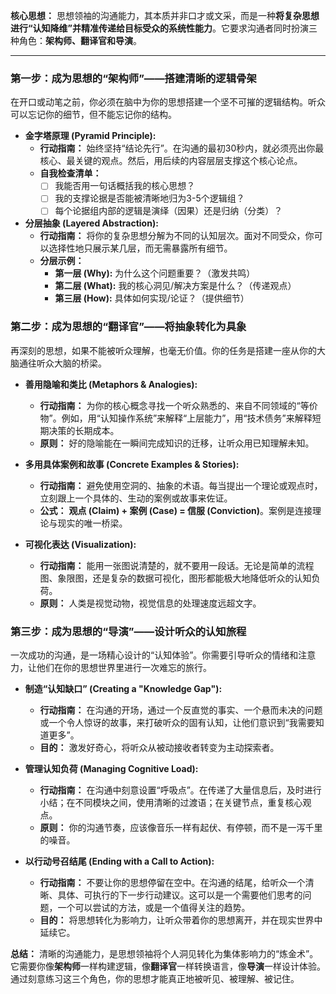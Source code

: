 
**核心思想：** 思想领袖的沟通能力，其本质并非口才或文采，而是一种**将复杂思想进行“认知降维”并精准传递给目标受众的系统性能力**。它要求沟通者同时扮演三种角色：**架构师、翻译官和导演**。

---

### **第一步：成为思想的“架构师”——搭建清晰的逻辑骨架**

在开口或动笔之前，你必须在脑中为你的思想搭建一个坚不可摧的逻辑结构。听众可以忘记你的细节，但不能忘记你的结构。

*   **金字塔原理 (Pyramid Principle):**
    *   **行动指南：** 始终坚持“结论先行”。在沟通的最初30秒内，就必须亮出你最核心、最关键的观点。然后，用后续的内容层层支撑这个核心论点。
    *   **自我检查清单：**
        *   [ ] 我能否用一句话概括我的核心思想？
        *   [ ] 我的支撑论据是否能被清晰地归为3-5个逻辑组？
        *   [ ] 每个论据组内部的逻辑是演绎（因果）还是归纳（分类）？

*   **分层抽象 (Layered Abstraction):**
    *   **行动指南：** 将你的复杂思想分解为不同的认知层次。面对不同受众，你可以选择性地只展示某几层，而无需暴露所有细节。
    *   **分层示例：**
        *   **第一层 (Why):** 为什么这个问题重要？（激发共鸣）
        *   **第二层 (What):** 我的核心洞见/解决方案是什么？（传递观点）
        *   **第三层 (How):** 具体如何实现/论证？（提供细节）

### **第二步：成为思想的“翻译官”——将抽象转化为具象**

再深刻的思想，如果不能被听众理解，也毫无价值。你的任务是搭建一座从你的大脑通往听众大脑的桥梁。

*   **善用隐喻和类比 (Metaphors & Analogies):**
    *   **行动指南：** 为你的核心概念寻找一个听众熟悉的、来自不同领域的“等价物”。例如，用“认知操作系统”来解释“上层能力”，用“技术债务”来解释短期决策的长期成本。
    *   **原则：** 好的隐喻能在一瞬间完成知识的迁移，让听众用已知理解未知。

*   **多用具体案例和故事 (Concrete Examples & Stories):**
    *   **行动指南：** 避免使用空洞的、抽象的术语。每当提出一个理论或观点时，立刻跟上一个具体的、生动的案例或故事来佐证。
    *   **公式：** **观点 (Claim) + 案例 (Case) = 信服 (Conviction)**。案例是连接理论与现实的唯一桥梁。

*   **可视化表达 (Visualization):**
    *   **行动指南：** 能用一张图说清楚的，就不要用一段话。无论是简单的流程图、象限图，还是复杂的数据可视化，图形都能极大地降低听众的认知负荷。
    *   **原则：** 人类是视觉动物，视觉信息的处理速度远超文字。

### **第三步：成为思想的“导演”——设计听众的认知旅程**

一次成功的沟通，是一场精心设计的“认知体验”。你需要引导听众的情绪和注意力，让他们在你的思想世界里进行一次难忘的旅行。

*   **制造“认知缺口” (Creating a "Knowledge Gap"):**
    *   **行动指南：** 在沟通的开场，通过一个反直觉的事实、一个悬而未决的问题或一个令人惊讶的故事，来打破听众的固有认知，让他们意识到“我需要知道更多”。
    *   **目的：** 激发好奇心，将听众从被动接收者转变为主动探索者。

*   **管理认知负荷 (Managing Cognitive Load):**
    *   **行动指南：** 在沟通中刻意设置“呼吸点”。在传递了大量信息后，及时进行小结；在不同模块之间，使用清晰的过渡语；在关键节点，重复核心观点。
    *   **原则：** 你的沟通节奏，应该像音乐一样有起伏、有停顿，而不是一泻千里的噪音。

*   **以行动号召结尾 (Ending with a Call to Action):**
    *   **行动指南：** 不要让你的思想停留在空中。在沟通的结尾，给听众一个清晰、具体、可执行的下一步行动建议。这可以是一个需要他们思考的问题，一个可以尝试的方法，或是一个值得关注的趋势。
    *   **目的：** 将思想转化为影响力，让听众带着你的思想离开，并在现实世界中延续它。

**总结：** 清晰的沟通能力，是思想领袖将个人洞见转化为集体影响力的“炼金术”。它需要你像**架构师**一样构建逻辑，像**翻译官**一样转换语言，像**导演**一样设计体验。通过刻意练习这三个角色，你的思想才能真正地被听见、被理解、被记住。